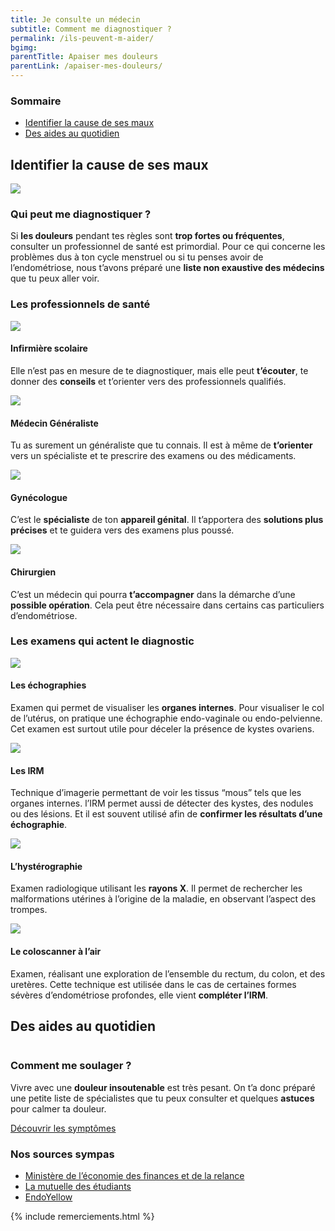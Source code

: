 ```yaml
---
title: Je consulte un médecin
subtitle: Comment me diagnostiquer ?
permalink: /ils-peuvent-m-aider/
bgimg: 
parentTitle: Apaiser mes douleurs
parentLink: /apaiser-mes-douleurs/
---
```

<section class="sources section">
    <div class="container">
        <div class="row">
            <h3>Sommaire</h3>
            <ul class="d-flex flex-column justify-content-lg-between flex-lg-row">
                <li><a href="#sect1">Identifier la cause de ses maux</a></li>
                <li><a href="#sect2">Des aides au quotidien</a></li>
            </ul>
        </div>
    </div>
</section>

<section class="section" id="sect1">
    <div class="container">
        <h2 class="mb-56"><span>Identifier la cause de ses maux</span></h2>
        <div class="row d-flex justify-content-lg-between mb-72">
            <img class="col-lg-6" src="/assets/images/content/apprendre.jpg">
            <div class="col-lg-5 d-flex justify-content-center flex-column">
                <h3>Qui peut me diagnostiquer ?</h3>
                <p>Si <b>les douleurs</b> pendant tes règles sont <b>trop fortes ou fréquentes</b>, consulter un professionnel de santé est primordial. Pour ce qui concerne les problèmes dus à ton cycle menstruel ou si tu penses avoir de l’endométriose, nous t’avons préparé une <b>liste non exaustive des médecins</b> que tu peux aller voir.</p>
            </div>
        </div>
        <div class="row mb-56">
            <h3 class="mb-56"><span>Les professionnels de santé</span></h3>
            <div class="col-lg-3 d-flex justify-content-start flex-column">
                <img class="mb-3" src="/assets/images/content/infirmiere.jpg">
                <h4 class="text-center">Infirmière scolaire</h4>
                <p>Elle n’est pas en mesure de te diagnostiquer, mais elle peut <b>t’écouter</b>, te donner des <b>conseils</b> et t’orienter vers des professionnels qualifiés.</p>
            </div>
            <div class="col-lg-3 d-flex justify-content-start flex-column">
                <img class="mb-3" src="/assets/images/content/medecin.jpg">
                <h4 class="text-center">Médecin Généraliste</h4>
                <p>Tu as surement un généraliste que tu connais. Il est à même de <b>t’orienter</b> vers un spécialiste et te prescrire des examens ou des médicaments. </p>
            </div>
            <div class="col-lg-3 d-flex justify-content-start flex-column">
                <img class="mb-3" src="/assets/images/content/gyneco.jpg">
                <h4 class="text-center">Gynécologue</h4>
                <p>C’est le <b>spécialiste</b> de ton <b>appareil génital</b>. Il t’apportera des <b>solutions plus précises</b> et te guidera vers des examens plus poussé.</p>
            </div>
            <div class="col-lg-3 d-flex justify-content-start flex-column">
                <img class="mb-3" src="/assets/images/content/chirurgien.jpg">
                <h4 class="text-center">Chirurgien</h4>
                <p>C’est un médecin qui pourra <b>t’accompagner</b> dans la démarche d’une <b>possible opération</b>. Cela peut être nécessaire dans certains cas particuliers d’endométriose.</p>
            </div>
        </div>
        <div class="row d-flex">
            <h3 class="mb-56"><span>Les examens qui actent le diagnostic</span></h3>
            <div class="col-lg-3 d-flex justify-content-start flex-column">
                <img class="mb-3" src="/assets/images/content/echo.jpg">
                <h4 class='text-center'>Les échographies</h4>
                <p>Examen qui permet de visualiser les <b>organes internes</b>. Pour visualiser le col de l’utérus, on pratique une échographie endo-vaginale ou endo-pelvienne. Cet examen est surtout utile pour déceler la présence de kystes ovariens.</p>
            </div>
            <div class="col-lg-3 d-flex justify-content-start flex-column">
                <img class="mb-3" src="/assets/images/content/irm.jpg">
                <h4 class='text-center'>Les IRM</h4>
                <p>Technique d’imagerie permettant de voir les tissus “mous” tels que les organes internes. l’IRM permet aussi de détecter des kystes, des nodules ou des lésions. Et il est souvent utilisé afin de <b>confirmer les résultats d’une échographie</b>.</p>
            </div>
            <div class="col-lg-3 d-flex justify-content-start flex-column">
                <img class="mb-3" src="/assets/images/content/hystero.jpg">
                <h4 class='text-center'>L’hystérographie</h4>
                <p>Examen radiologique utilisant les <b>rayons X</b>. Il permet de rechercher les malformations utérines à l’origine de la maladie, en observant l’aspect des trompes. </p>
            </div>
            <div class="col-lg-3 d-flex justify-content-start flex-column">
                <img class="mb-3" src="/assets/images/content/coloscan.jpg">
                <h4 class='text-center'>Le coloscanner à l’air</h4>
                <p>Examen, réalisant une exploration de l’ensemble du rectum, du colon, et des uretères. Cette technique est utilisée dans le cas de certaines formes sévères d’endométriose profondes, elle vient <b>compléter l’IRM</b>.</p>
            </div>
        </div>
    </div>
</section>

<section class="section" id="sect2">
    <div class="container">
        <h2 class="mb-56" class="mb-56"><span>Des aides au quotidien</span></h2>
        <div class="row d-flex justify-content-between">
            <div class="col-12 col-lg-6 mb-4 mb-lg-0">
                <img class="w-100" src="{{ "/assets/images/content/soulager.jpg" | relative_url }}" alt="">
            </div>
            <div class="col-12 col-lg-5 d-flex justify-content-center align-items-start flex-column ">
                <h3 class="titre_sommaire_accueil">Comment me soulager ?</h3>
                <p class="card-text">Vivre avec une <b>douleur insoutenable</b> est très pesant. On t’a donc préparé une petite liste de spécialistes que tu peux consulter et quelques <b>astuces</b> pour calmer ta douleur.</p>
                <a href="/que-m-arrive-t-il/" class="btn btn-primary">Découvrir les symptômes</a>
            </div>
        </div>
    </div>
</section>

<section class="sources section">
    <div class="container">
        <div class="row">
            <h3>Nos sources sympas</h3>
            <ul class="d-flex flex-column justify-content-lg-between flex-lg-row">
                <li><a href="#">Ministère de l’économie des finances et de la relance</a></li>
                <li><a href="#">La mutuelle des étudiants</a></li>
                <li><a href="#">EndoYellow</a></li>
            </ul>
            {% include remerciements.html %}
        </div>
    </div>
</section>